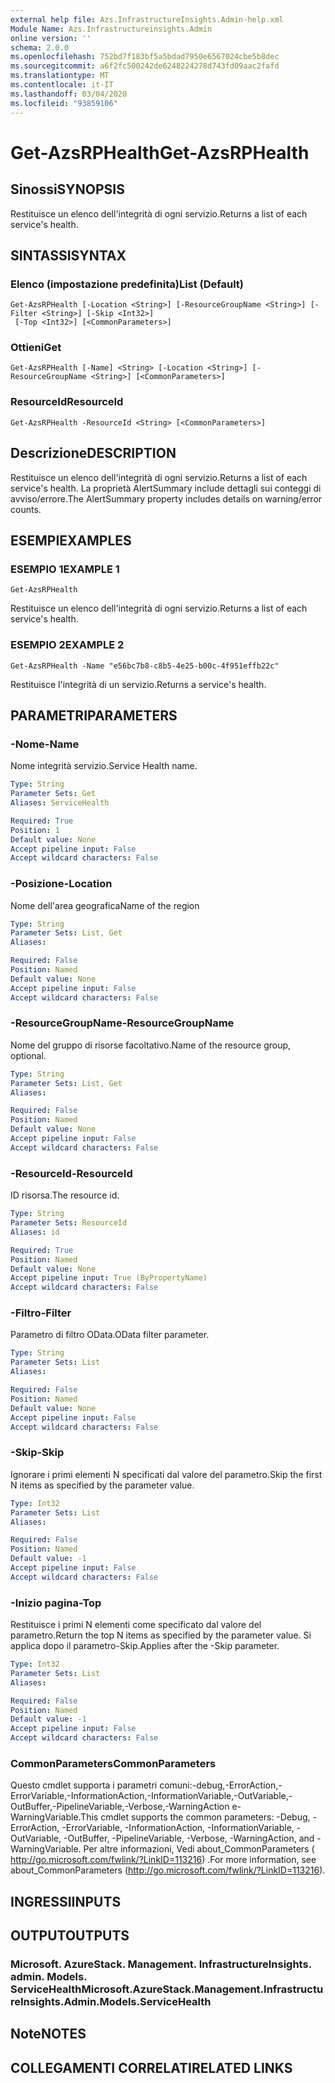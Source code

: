 ```yaml
---
external help file: Azs.InfrastructureInsights.Admin-help.xml
Module Name: Azs.Infrastructureinsights.Admin
online version: ''
schema: 2.0.0
ms.openlocfilehash: 752bd7f183bf5a5bdad7950e6567024cbe5b8dec
ms.sourcegitcommit: a6f2fc500242de6248224278d743fd09aac2fafd
ms.translationtype: MT
ms.contentlocale: it-IT
ms.lasthandoff: 03/04/2020
ms.locfileid: "93859106"
---
```

# <span data-ttu-id="c3275-101">Get-AzsRPHealth</span><span class="sxs-lookup"><span data-stu-id="c3275-101">Get-AzsRPHealth</span></span>

## <span data-ttu-id="c3275-102">Sinossi</span><span class="sxs-lookup"><span data-stu-id="c3275-102">SYNOPSIS</span></span>
<span data-ttu-id="c3275-103">Restituisce un elenco dell'integrità di ogni servizio.</span><span class="sxs-lookup"><span data-stu-id="c3275-103">Returns a list of each service's health.</span></span>

## <span data-ttu-id="c3275-104">SINTASSI</span><span class="sxs-lookup"><span data-stu-id="c3275-104">SYNTAX</span></span>

### <span data-ttu-id="c3275-105">Elenco (impostazione predefinita)</span><span class="sxs-lookup"><span data-stu-id="c3275-105">List (Default)</span></span>
```
Get-AzsRPHealth [-Location <String>] [-ResourceGroupName <String>] [-Filter <String>] [-Skip <Int32>]
 [-Top <Int32>] [<CommonParameters>]
```

### <span data-ttu-id="c3275-106">Ottieni</span><span class="sxs-lookup"><span data-stu-id="c3275-106">Get</span></span>
```
Get-AzsRPHealth [-Name] <String> [-Location <String>] [-ResourceGroupName <String>] [<CommonParameters>]
```

### <span data-ttu-id="c3275-107">ResourceId</span><span class="sxs-lookup"><span data-stu-id="c3275-107">ResourceId</span></span>
```
Get-AzsRPHealth -ResourceId <String> [<CommonParameters>]
```

## <span data-ttu-id="c3275-108">Descrizione</span><span class="sxs-lookup"><span data-stu-id="c3275-108">DESCRIPTION</span></span>
<span data-ttu-id="c3275-109">Restituisce un elenco dell'integrità di ogni servizio.</span><span class="sxs-lookup"><span data-stu-id="c3275-109">Returns a list of each service's health.</span></span> <span data-ttu-id="c3275-110">La proprietà AlertSummary include dettagli sui conteggi di avviso/errore.</span><span class="sxs-lookup"><span data-stu-id="c3275-110">The AlertSummary property includes details on warning/error counts.</span></span>

## <span data-ttu-id="c3275-111">ESEMPI</span><span class="sxs-lookup"><span data-stu-id="c3275-111">EXAMPLES</span></span>

### <span data-ttu-id="c3275-112">ESEMPIO 1</span><span class="sxs-lookup"><span data-stu-id="c3275-112">EXAMPLE 1</span></span>
```
Get-AzsRPHealth
```

<span data-ttu-id="c3275-113">Restituisce un elenco dell'integrità di ogni servizio.</span><span class="sxs-lookup"><span data-stu-id="c3275-113">Returns a list of each service's health.</span></span>

### <span data-ttu-id="c3275-114">ESEMPIO 2</span><span class="sxs-lookup"><span data-stu-id="c3275-114">EXAMPLE 2</span></span>
```
Get-AzsRPHealth -Name "e56bc7b8-c8b5-4e25-b00c-4f951effb22c"
```

<span data-ttu-id="c3275-115">Restituisce l'integrità di un servizio.</span><span class="sxs-lookup"><span data-stu-id="c3275-115">Returns a service's health.</span></span>

## <span data-ttu-id="c3275-116">PARAMETRI</span><span class="sxs-lookup"><span data-stu-id="c3275-116">PARAMETERS</span></span>

### <span data-ttu-id="c3275-117">-Nome</span><span class="sxs-lookup"><span data-stu-id="c3275-117">-Name</span></span>
<span data-ttu-id="c3275-118">Nome integrità servizio.</span><span class="sxs-lookup"><span data-stu-id="c3275-118">Service Health name.</span></span>

```yaml
Type: String
Parameter Sets: Get
Aliases: ServiceHealth

Required: True
Position: 1
Default value: None
Accept pipeline input: False
Accept wildcard characters: False
```

### <span data-ttu-id="c3275-119">-Posizione</span><span class="sxs-lookup"><span data-stu-id="c3275-119">-Location</span></span>
<span data-ttu-id="c3275-120">Nome dell'area geografica</span><span class="sxs-lookup"><span data-stu-id="c3275-120">Name of the region</span></span>

```yaml
Type: String
Parameter Sets: List, Get
Aliases:

Required: False
Position: Named
Default value: None
Accept pipeline input: False
Accept wildcard characters: False
```

### <span data-ttu-id="c3275-121">-ResourceGroupName</span><span class="sxs-lookup"><span data-stu-id="c3275-121">-ResourceGroupName</span></span>
<span data-ttu-id="c3275-122">Nome del gruppo di risorse facoltativo.</span><span class="sxs-lookup"><span data-stu-id="c3275-122">Name of the resource group, optional.</span></span>

```yaml
Type: String
Parameter Sets: List, Get
Aliases:

Required: False
Position: Named
Default value: None
Accept pipeline input: False
Accept wildcard characters: False
```

### <span data-ttu-id="c3275-123">-ResourceId</span><span class="sxs-lookup"><span data-stu-id="c3275-123">-ResourceId</span></span>
<span data-ttu-id="c3275-124">ID risorsa.</span><span class="sxs-lookup"><span data-stu-id="c3275-124">The resource id.</span></span>

```yaml
Type: String
Parameter Sets: ResourceId
Aliases: id

Required: True
Position: Named
Default value: None
Accept pipeline input: True (ByPropertyName)
Accept wildcard characters: False
```

### <span data-ttu-id="c3275-125">-Filtro</span><span class="sxs-lookup"><span data-stu-id="c3275-125">-Filter</span></span>
<span data-ttu-id="c3275-126">Parametro di filtro OData.</span><span class="sxs-lookup"><span data-stu-id="c3275-126">OData filter parameter.</span></span>

```yaml
Type: String
Parameter Sets: List
Aliases:

Required: False
Position: Named
Default value: None
Accept pipeline input: False
Accept wildcard characters: False
```

### <span data-ttu-id="c3275-127">-Skip</span><span class="sxs-lookup"><span data-stu-id="c3275-127">-Skip</span></span>
<span data-ttu-id="c3275-128">Ignorare i primi elementi N specificati dal valore del parametro.</span><span class="sxs-lookup"><span data-stu-id="c3275-128">Skip the first N items as specified by the parameter value.</span></span>

```yaml
Type: Int32
Parameter Sets: List
Aliases:

Required: False
Position: Named
Default value: -1
Accept pipeline input: False
Accept wildcard characters: False
```

### <span data-ttu-id="c3275-129">-Inizio pagina</span><span class="sxs-lookup"><span data-stu-id="c3275-129">-Top</span></span>
<span data-ttu-id="c3275-130">Restituisce i primi N elementi come specificato dal valore del parametro.</span><span class="sxs-lookup"><span data-stu-id="c3275-130">Return the top N items as specified by the parameter value.</span></span>
<span data-ttu-id="c3275-131">Si applica dopo il parametro-Skip.</span><span class="sxs-lookup"><span data-stu-id="c3275-131">Applies after the -Skip parameter.</span></span>

```yaml
Type: Int32
Parameter Sets: List
Aliases:

Required: False
Position: Named
Default value: -1
Accept pipeline input: False
Accept wildcard characters: False
```

### <span data-ttu-id="c3275-132">CommonParameters</span><span class="sxs-lookup"><span data-stu-id="c3275-132">CommonParameters</span></span>
<span data-ttu-id="c3275-133">Questo cmdlet supporta i parametri comuni:-debug,-ErrorAction,-ErrorVariable,-InformationAction,-InformationVariable,-OutVariable,-OutBuffer,-PipelineVariable,-Verbose,-WarningAction e-WarningVariable.</span><span class="sxs-lookup"><span data-stu-id="c3275-133">This cmdlet supports the common parameters: -Debug, -ErrorAction, -ErrorVariable, -InformationAction, -InformationVariable, -OutVariable, -OutBuffer, -PipelineVariable, -Verbose, -WarningAction, and -WarningVariable.</span></span> <span data-ttu-id="c3275-134">Per altre informazioni, Vedi about_CommonParameters ( http://go.microsoft.com/fwlink/?LinkID=113216) .</span><span class="sxs-lookup"><span data-stu-id="c3275-134">For more information, see about_CommonParameters (http://go.microsoft.com/fwlink/?LinkID=113216).</span></span>

## <span data-ttu-id="c3275-135">INGRESSI</span><span class="sxs-lookup"><span data-stu-id="c3275-135">INPUTS</span></span>

## <span data-ttu-id="c3275-136">OUTPUT</span><span class="sxs-lookup"><span data-stu-id="c3275-136">OUTPUTS</span></span>

### <span data-ttu-id="c3275-137">Microsoft. AzureStack. Management. InfrastructureInsights. admin. Models. ServiceHealth</span><span class="sxs-lookup"><span data-stu-id="c3275-137">Microsoft.AzureStack.Management.InfrastructureInsights.Admin.Models.ServiceHealth</span></span>

## <span data-ttu-id="c3275-138">Note</span><span class="sxs-lookup"><span data-stu-id="c3275-138">NOTES</span></span>

## <span data-ttu-id="c3275-139">COLLEGAMENTI CORRELATI</span><span class="sxs-lookup"><span data-stu-id="c3275-139">RELATED LINKS</span></span>
